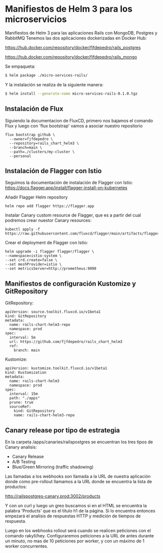 # Manifiestos de Helm 3 para los microservicios

Manifiestos de Helm 3 para las aplicaciones Rails con MongoDB, Postgres y RabbitMQ
Tenemos las dos aplicaciones dockerizadas en Docker Hub:

https://hub.docker.com/repository/docker/fjfdepedro/rails_postgres

https://hub.docker.com/repository/docker/fjfdepedro/rails_mongo

Se empaqueta:
```sh
$ helm package ./micro-services-rails/
```
Y la instalación se realiza de la siguiente manera:
```sh
$ helm install --generate-name micro-services-rails-0.1.0.tgz 
```

## Instalación de Flux

Siguiendo la documentacion de FluxCD, primero nos bajamos el comando Flux y luego con 'flux bootstrap' vamos a asociar nuestro repositorio

```
flux bootstrap github \
  --owner=fjfdepedro \
  --repository=rails_chart_helm3 \
  --branch=main \
  --path=./clusters/my-cluster \
  --personal
```

## Instalación de Flagger con Istio

Seguimos la documentación de instalación de Flagger con Istio: https://docs.flagger.app/install/flagger-install-on-kubernetes

Añadir Flagger Helm repository
```
helm repo add flagger https://flagger.app
```
Instalar Canary custom resource de Flagger, que es a partir del cual podremos crear nuestor Canary resources:
```
kubectl apply -f https://raw.githubusercontent.com/fluxcd/flagger/main/artifacts/flagger/crd.yaml
```
Crear el deployment de Flagger con Istio:
```
helm upgrade -i flagger flagger/flagger \
--namespace=istio-system \
--set crd.create=false \
--set meshProvider=istio \
--set metricsServer=http://prometheus:9090
```


## Manifiestos de configuración Kustomize y GitRepository

GitRepository:
```
apiVersion: source.toolkit.fluxcd.io/v1beta1
kind: GitRepository
metadata:
  name: rails-chart-helm3-repo
  namespace: prod
spec:
  interval: 5m
  url: https://github.com/fjfdepedro/rails_chart_helm3
  ref:
    branch: main
```
Kustomize:
```
apiVersion: kustomize.toolkit.fluxcd.io/v1beta1
kind: Kustomization
metadata:
  name: rails-chart-helm3
  namespace: prod
spec:
  interval: 15m
  path: "./apps"
  prune: true
  sourceRef:
    kind: GitRepository
    name: rails-chart-helm3-repo
```

## Canary release por tipo de estrategia

En la carpeta /apps/canaries/railspostgres se encuentran los tres tipos de Canary analisis:

- Canary Release
- A/B Testing
- Blue/Green Mirroring (traffic shadowing)

Las llamadas a los webhooks son llamada a la URL de nuestra aplicación donde como pre-rollout llamamos a la URL donde se encuentra la lista de productos:

http://railspostgres-canary.prod:3002/products

Y con un curl y luego un greo buscamos si en el HTML se encuentra la palabra 'Products' que es el titulo h1 de la página. Si lo encuentra entonces empezará el analisis de respuestas HTTP y medición de tiempos de respuesta.

Luego en los webhooks rollout será cuando se realicen peticiones con el comando rakyll/hey. Configuraremos peticiones a la URL de antes durante un minuto, no mas de 10 peticiones por worker, y con un máximo de 1 worker concurrentes.
